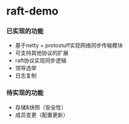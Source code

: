 # raft-demo

### 已实现的功能

- 基于netty + protostuff实现网络同步传输模块
- 可支持其他协议的扩展
- raft协议实现同步逻辑
- 领导选举
- 日志复制

### 待实现的功能

- 存储&快照（安全性）
- 成员变更（配置更新）